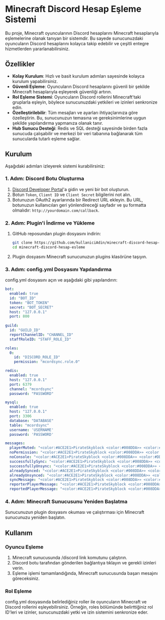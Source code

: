 # Minecraft Discord Hesap Eşleme Sistemi

Bu proje, Minecraft oyuncularının Discord hesaplarını Minecraft hesaplarıyla eşlemelerine olanak tanıyan bir sistemdir. Bu sayede sunucunuzdaki oyuncuların Discord hesaplarını kolayca takip edebilir ve çeşitli entegre hizmetlerden yararlanabilirsiniz.

## Özellikler

- **Kolay Kurulum**: Hızlı ve basit kurulum adımları sayesinde kolayca kurulum yapabilirsiniz.
- **Güvenli Eşleme**: Oyuncuların Discord hesaplarını güvenli bir şekilde Minecraft hesaplarıyla eşleyerek güvenliği artırın.
- **Rol Eşleme Sistemi**: Oyuncuların Discord rollerini Minecraft'taki gruplarla eşleyin, böylece sunucunuzdaki yetkileri ve izinleri senkronize edin.
- **Özelleştirilebilir**: Tüm mesajları ve ayarları ihtiyaçlarınıza göre özelleştirin. Bu, sunucunuzun temasına ve gereksinimlerine uygun şekilde yapılandırma yapmanıza olanak tanır.
- **Hub Sunucu Desteği**: Redis ve SQL desteği sayesinde birden fazla sunucuda çalışabilir ve merkezi bir veri tabanına bağlanarak tüm sunucularda tutarlı eşleme sağlar.

## Kurulum

Aşağıdaki adımları izleyerek sistemi kurabilirsiniz:

### 1. Adım: Discord Botu Oluşturma

1. [Discord Developer Portal](https://discord.com/developers/applications)'a gidin ve yeni bir bot oluşturun.
2. Botun `Token`, `Client ID` ve `Client Secret` bilgilerini not alın.
3. Botunuzun OAuth2 ayarlarında bir Redirect URL ekleyin. Bu URL, botunuzun kullanıcıları geri yönlendireceği sayfadır ve şu formatta olmalıdır: `http://yourdomain.com/callback`.

### 2. Adım: Plugin'i İndirme ve Yükleme

1. GitHub reposundan plugin dosyasını indirin:
   ```bash
   git clone https://github.com/kullaniciAdin/minecraft-discord-hesap-esleme.git
   cd minecraft-discord-hesap-esleme
2. Plugin dosyasını Minecraft sunucunuzun plugins klasörüne taşıyın.

### 3. Adım: config.yml Dosyasını Yapılandırma
config.yml dosyasını açın ve aşağıdaki gibi yapılandırın:

```yaml
bot:
  enabled: true
  id: "BOT_ID"
  token: "BOT_TOKEN"
  secret: "BOT_SECRET"
  host: "127.0.0.1"
  port: 800
  
guild:
  id: "GUILD_ID"
  reportChannelID: "CHANNEL_ID"
  staffRoleID: "STAFF_ROLE_ID"

roles:
  0:
    id: "DISCORD_ROLE_ID"
    permission: "mcordsync.role.0"

redis:
  enabled: true
  host: "127.0.0.1"
  port: 6379
  channel: "mcordsync"
  password: "PASSWORD"

mysql:
  enabled: true
  host: "127.0.0.1"
  port: 3306
  database: "DATABASE"
  table: "mcordsync"
  username: 'USERNAME'
  password: 'PASSWORD'

messages:
  playerMuted: "<color:#ACE2E1>PirateSkyblock <color:#008DDA>» <color:#F7EEDD>Susturuldunuz, susturma bitimine kalan süre: <color:#5764F1><time>"
  noPermission: "<color:#ACE2E1>PirateSkyblock <color:#008DDA>» <color:#DD5746>Bu komutu çalıştırma izniniz yok."
  noConsole: "<color:#ACE2E1>PirateSkyblock <color:#008DDA>» <color:#DD5746>Bu komut yalnızca oyuncular tarafından çalıştırılabilir."
  successfullySync: "<color:#ACE2E1>PirateSkyblock <color:#008DDA>» <color:#F7EEDD>Discord hesabınız başarıyla bağlandı, kullanıcı adınız: <color:#5764F1><username>"
  successfullyUnsync: "<color:#ACE2E1>PirateSkyblock <color:#008DDA>» <color:#F7EEDD>Bağlantı başarıyla kaldırıldı"
  alreadySynced: "<color:#ACE2E1>PirateSkyblock <color:#008DDA>» <color:#F7EEDD>Hesabınız zaten bağlı! Bağlantıyı kaldırmak için, <color:#5764F1><click:run_command:/discord unlink>buraya tıklayın</click>"
  alreadyUnsynced: "<color:#ACE2E1>PirateSkyblock <color:#008DDA>» <color:#F7EEDD>Hesabınız bağlı değil! Hesabınızı bağlamak için, <color:#5764F1><click:run_command:/discord link>buraya tıklayın</click>"
  syncMessage: "<color:#ACE2E1>PirateSkyblock <color:#008DDA>» <color:#F7EEDD>Discord hesabınızı bağlamak için, <color:#5764F1><link>buraya tıklayın"
  reporterPlayerMessage: "<color:#ACE2E1>PirateSkyblock <color:#008DDA>» <color:#F7EEDD>Başarıyla raporlandı, rapora bakmak için <color:#5764F1><link>tıklayın"
  reportedPlayerMessage: "<color:#ACE2E1>PirateSkyblock <color:#008DDA>» <color:#F7EEDD>Bir oyuncu sizi raporladı, raporun detaylarına bakmak için <color:#5764F1><link>tıklayın"
```
### 4. Adım: Minecraft Sunucusunu Yeniden Başlatma
Sunucunuzun plugin dosyasını okuması ve çalıştırması için Minecraft sunucunuzu yeniden başlatın.
## Kullanım
### Oyuncu Eşleme
1. Minecraft sunucusunda /discord link komutunu çalıştırın.
2. Discord botu tarafından gönderilen bağlantıya tıklayın ve gerekli izinleri verin.
3. Eşleme işlemi tamamlandığında, Minecraft sunucusunda başarı mesajını göreceksiniz.
### Rol Eşleme
config.yml dosyasında belirlediğiniz roller ile oyuncuların Minecraft ve Discord rollerini eşleyebilirsiniz. Örneğin, roles bölümünde belirttiğiniz rol ID'leri ve izinler, sunucunuzdaki yetki ve izin sistemini senkronize eder.

